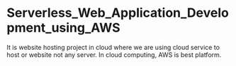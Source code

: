 # Serverless_Web_Application_Development_using_AWS
It is website hosting project in cloud where we are using cloud service to host or website not any server. In cloud computing, AWS is best platform. 
